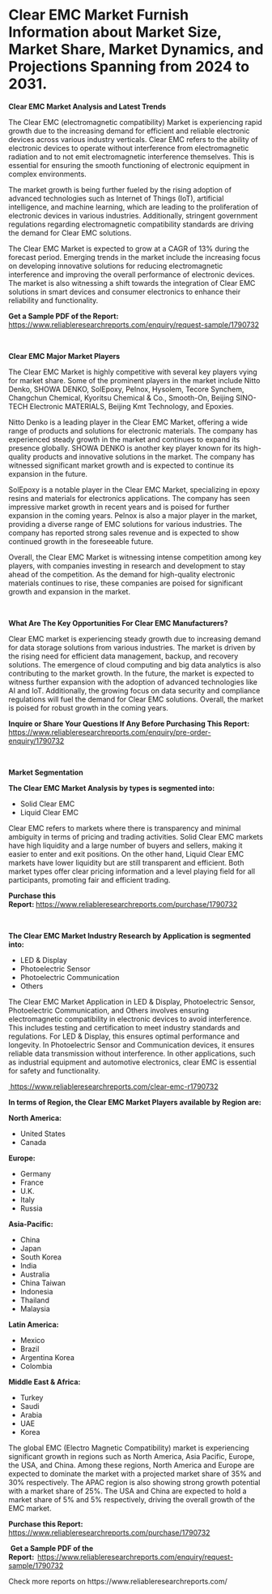 <p><h1>Clear EMC Market Furnish Information about Market Size, Market Share, Market Dynamics, and Projections Spanning from 2024 to 2031.</h1></p><p><strong>Clear EMC Market Analysis and Latest Trends</strong></p>
<p><p>The Clear EMC (electromagnetic compatibility) Market is experiencing rapid growth due to the increasing demand for efficient and reliable electronic devices across various industry verticals. Clear EMC refers to the ability of electronic devices to operate without interference from electromagnetic radiation and to not emit electromagnetic interference themselves. This is essential for ensuring the smooth functioning of electronic equipment in complex environments.</p><p>The market growth is being further fueled by the rising adoption of advanced technologies such as Internet of Things (IoT), artificial intelligence, and machine learning, which are leading to the proliferation of electronic devices in various industries. Additionally, stringent government regulations regarding electromagnetic compatibility standards are driving the demand for Clear EMC solutions.</p><p>The Clear EMC Market is expected to grow at a CAGR of 13% during the forecast period. Emerging trends in the market include the increasing focus on developing innovative solutions for reducing electromagnetic interference and improving the overall performance of electronic devices. The market is also witnessing a shift towards the integration of Clear EMC solutions in smart devices and consumer electronics to enhance their reliability and functionality.</p></p>
<p><strong>Get a Sample PDF of the Report:&nbsp;</strong> <a href="https://www.reliableresearchreports.com/enquiry/request-sample/1790732">https://www.reliableresearchreports.com/enquiry/request-sample/1790732</a></p>
<p>&nbsp;</p>
<p><strong>Clear EMC Major Market Players</strong></p>
<p><p>The Clear EMC Market is highly competitive with several key players vying for market share. Some of the prominent players in the market include Nitto Denko, SHOWA DENKO, SolEpoxy, Pelnox, Hysolem, Tecore Synchem, Changchun Chemical, Kyoritsu Chemical & Co., Smooth-On, Beijing SINO-TECH Electronic MATERIALS, Beijing Kmt Technology, and Epoxies.</p><p>Nitto Denko is a leading player in the Clear EMC Market, offering a wide range of products and solutions for electronic materials. The company has experienced steady growth in the market and continues to expand its presence globally. SHOWA DENKO is another key player known for its high-quality products and innovative solutions in the market. The company has witnessed significant market growth and is expected to continue its expansion in the future.</p><p>SolEpoxy is a notable player in the Clear EMC Market, specializing in epoxy resins and materials for electronics applications. The company has seen impressive market growth in recent years and is poised for further expansion in the coming years. Pelnox is also a major player in the market, providing a diverse range of EMC solutions for various industries. The company has reported strong sales revenue and is expected to show continued growth in the foreseeable future.</p><p>Overall, the Clear EMC Market is witnessing intense competition among key players, with companies investing in research and development to stay ahead of the competition. As the demand for high-quality electronic materials continues to rise, these companies are poised for significant growth and expansion in the market.</p></p>
<p>&nbsp;</p>
<p><strong>What Are The Key Opportunities For Clear EMC Manufacturers?</strong></p>
<p><p>Clear EMC market is experiencing steady growth due to increasing demand for data storage solutions from various industries. The market is driven by the rising need for efficient data management, backup, and recovery solutions. The emergence of cloud computing and big data analytics is also contributing to the market growth. In the future, the market is expected to witness further expansion with the adoption of advanced technologies like AI and IoT. Additionally, the growing focus on data security and compliance regulations will fuel the demand for Clear EMC solutions. Overall, the market is poised for robust growth in the coming years.</p></p>
<p><strong>Inquire or Share Your Questions If Any Before Purchasing This Report:</strong> <a href="https://www.reliableresearchreports.com/enquiry/pre-order-enquiry/1790732">https://www.reliableresearchreports.com/enquiry/pre-order-enquiry/1790732</a></p>
<p>&nbsp;</p>
<p><strong>Market Segmentation</strong></p>
<p><strong>The Clear EMC Market Analysis by types is segmented into:</strong></p>
<p><ul><li>Solid Clear EMC</li><li>Liquid Clear EMC</li></ul></p>
<p><p>Clear EMC refers to markets where there is transparency and minimal ambiguity in terms of pricing and trading activities. Solid Clear EMC markets have high liquidity and a large number of buyers and sellers, making it easier to enter and exit positions. On the other hand, Liquid Clear EMC markets have lower liquidity but are still transparent and efficient. Both market types offer clear pricing information and a level playing field for all participants, promoting fair and efficient trading.</p></p>
<p><strong>Purchase this Report:&nbsp;</strong><a href="https://www.reliableresearchreports.com/purchase/1790732">https://www.reliableresearchreports.com/purchase/1790732</a></p>
<p>&nbsp;</p>
<p><strong>The Clear EMC Market Industry Research by Application is segmented into:</strong></p>
<p><ul><li>LED & Display</li><li>Photoelectric Sensor</li><li>Photoelectric Communication</li><li>Others</li></ul></p>
<p><p>The Clear EMC Market Application in LED & Display, Photoelectric Sensor, Photoelectric Communication, and Others involves ensuring electromagnetic compatibility in electronic devices to avoid interference. This includes testing and certification to meet industry standards and regulations. For LED & Display, this ensures optimal performance and longevity. In Photoelectric Sensor and Communication devices, it ensures reliable data transmission without interference. In other applications, such as industrial equipment and automotive electronics, clear EMC is essential for safety and functionality.</p></p>
<p><a href="https://www.reliableresearchreports.com/clear-emc-r1790732">&nbsp;https://www.reliableresearchreports.com/clear-emc-r1790732</a></p>
<p><strong>In terms of Region, the Clear EMC Market Players available by Region are:</strong></p>
<p>
    <p> <strong> North America: </strong>
        <ul>
            <li>United States</li>
            <li>Canada</li>
        </ul>
        </p> 
    <p> <strong> Europe: </strong>
        <ul>
            <li>Germany</li>
            <li>France</li>
            <li>U.K.</li>
            <li>Italy</li>
            <li>Russia</li>
        </ul>
        </p> 
    <p> <strong> Asia-Pacific: </strong>
        <ul>
            <li>China</li>
            <li>Japan</li>
            <li>South Korea</li>
            <li>India</li>
            <li>Australia</li>
            <li>China Taiwan</li>
            <li>Indonesia</li>
            <li>Thailand</li>
            <li>Malaysia</li>
        </ul>
        </p> 
    <p> <strong> Latin America: </strong>
        <ul>
            <li>Mexico</li>
            <li>Brazil</li>
            <li>Argentina Korea</li>
            <li>Colombia</li>
        </ul>
        </p> 
    <p> <strong> Middle East & Africa: </strong>
        <ul>
            <li>Turkey</li>
            <li>Saudi</li>
            <li>Arabia</li>
            <li>UAE</li>
            <li>Korea</li>
        </ul>
    </p>
    </p>
<p><p>The global EMC (Electro Magnetic Compatibility) market is experiencing significant growth in regions such as North America, Asia Pacific, Europe, the USA, and China. Among these regions, North America and Europe are expected to dominate the market with a projected market share of 35% and 30% respectively. The APAC region is also showing strong growth potential with a market share of 25%. The USA and China are expected to hold a market share of 5% and 5% respectively, driving the overall growth of the EMC market.</p></p>
<p><strong>Purchase this Report: </strong><a href="https://www.reliableresearchreports.com/purchase/1790732">https://www.reliableresearchreports.com/purchase/1790732</a></p>
<p>&nbsp;<strong>Get a Sample PDF of the Report:&nbsp;&nbsp;</strong><a href="https://www.reliableresearchreports.com/enquiry/request-sample/1790732">https://www.reliableresearchreports.com/enquiry/request-sample/1790732</a></p>
<p><strong></strong></p>
<p>Check more reports on https://www.reliableresearchreports.com/</p>